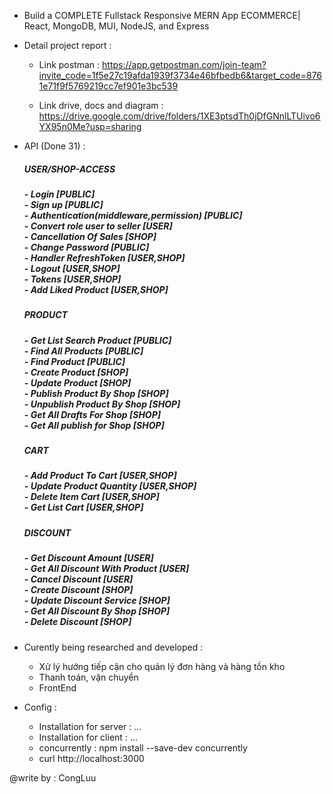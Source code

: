 - Build a COMPLETE Fullstack Responsive MERN App ECOMMERCE| React, MongoDB, MUI, NodeJS, and Express

- Detail project report :

  - Link postman : https://app.getpostman.com/join-team?invite_code=1f5e27c19afda1939f3734e46bfbedb6&target_code=8761e71f9f5769219cc7ef901e3bc539

  - Link drive, docs and diagram : https://drive.google.com/drive/folders/1XE3ptsdTh0jDfGNnlLTUivo6YX95n0Me?usp=sharing

- API (Done 31) :

  <h5>USER/SHOP-ACCESS<h5>
  - Login [PUBLIC] <br>
  - Sign up [PUBLIC]<br>
  - Authentication(middleware,permission) [PUBLIC]<br>
  - Convert role user to seller [USER]<br>
  - Cancellation Of Sales [SHOP]<br>
  - Change Password [PUBLIC]<br>
  - Handler RefreshToken [USER,SHOP]<br>
  - Logout  [USER,SHOP]<br>
  - Tokens [USER,SHOP]<br>
  - Add Liked Product [USER,SHOP]<br>
  <h5>PRODUCT<h5>
  - Get List Search Product [PUBLIC]<br>
  - Find All Products [PUBLIC]<br>
  - Find Product [PUBLIC]<br>
  - Create Product [SHOP]<br>
  - Update Product [SHOP]<br>
  - Publish Product By Shop [SHOP]<br>
  - Unpublish Product By Shop [SHOP]<br>
  - Get All Drafts For Shop [SHOP]<br>
  - Get All publish for Shop [SHOP]<br>
  <h5>CART<h5>
  - Add Product To Cart [USER,SHOP]<br>
  - Update Product Quantity [USER,SHOP]<br>
  - Delete Item Cart [USER,SHOP]<br>
  - Get List Cart [USER,SHOP]<br>
  <h5>DISCOUNT<h5>
  - Get Discount Amount [USER]<br>
  - Get All Discount With Product [USER]<br>
  - Cancel Discount [USER]<br>
  - Create Discount [SHOP]<br>
  - Update Discount Service [SHOP]<br>
  - Get All Discount By Shop [SHOP]<br>
  - Delete Discount [SHOP]<br>

- Curently being researched and developed :

  - Xử lý hướng tiếp cận cho quản lý đơn hàng và hàng tồn kho
  - Thanh toán, vận chuyển
  - FrontEnd

- Config :

  - Installation for server : ...
  - Installation for client : ...
  - concurrently : npm install --save-dev concurrently
  - curl http://localhost:3000

@write by : CongLuu
